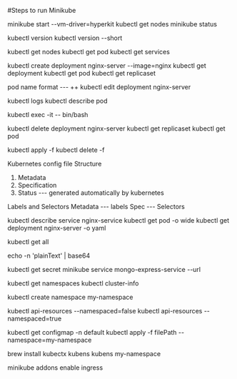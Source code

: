 #Steps to run Minikube 

minikube start --vm-driver=hyperkit
kubectl get nodes
minikube status

kubectl version
kubectl version --short

kubectl get nodes
kubectl get pod
kubectl get services

kubectl create deployment nginx-server --image=nginx
kubectl get deployment
kubectl get pod
kubectl get replicaset

pod name format --- <deploymentName>+<replicaSetHash>+<podId>
kubectl edit deployment nginx-server

kubectl logs <pod name>
kubectl describe pod <pod name>

kubectl exec -it <pod name> -- bin/bash

kubectl delete deployment nginx-server
kubectl get replicaset
kubectl get pod

kubectl apply -f <filepath>
kubectl delete -f <filepath>

Kubernetes config file Structure
1. Metadata
2. Specification
3. Status --- generated automatically by kubernetes

Labels and Selectors
Metadata --- labels
Spec --- Selectors

kubectl describe service nginx-service
kubectl get pod -o wide
kubectl get deployment nginx-server -o yaml

kubectl get all

echo -n 'plainText' | base64

kubectl get secret
minikube service mongo-express-service --url

kubectl get namespaces
kubectl cluster-info

kubectl create namespace my-namespace

kubectl api-resources --namespaced=false
kubectl api-resources --namespaced=true

kubectl get configmap -n default
kubectl apply -f filePath --namespace=my-namespace

brew install kubectx
kubens
kubens my-namespace

minikube addons enable ingress
